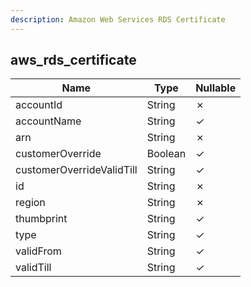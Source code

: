 ```yaml
---
description: Amazon Web Services RDS Certificate
---
```

aws_rds_certificate
-------------------

| **Name**                  | **Type** | **Nullable** |
| ------------------------- | -------- | ------------ |
| accountId                 | String   | &cross;      |
| accountName               | String   | &check;      |
| arn                       | String   | &cross;      |
| customerOverride          | Boolean  | &check;      |
| customerOverrideValidTill | String   | &check;      |
| id                        | String   | &cross;      |
| region                    | String   | &cross;      |
| thumbprint                | String   | &check;      |
| type                      | String   | &check;      |
| validFrom                 | String   | &check;      |
| validTill                 | String   | &check;      |
